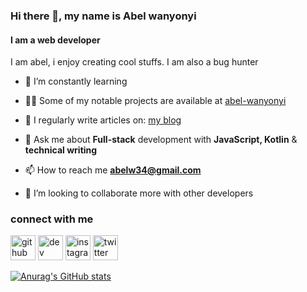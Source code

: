 
### Hi there 👋, my name is Abel wanyonyi
#### I am a web developer
I am abel, i enjoy creating cool stuffs. I am  also a bug hunter 

- 🌱 I’m constantly learning

- 👨‍💻 Some of my notable projects are available at [abel-wanyonyi](https://abel-wanyonyi.vercel.app/)

- 📝 I regularly write articles on: [my blog](https://abel-wanyonyi.vercel.app)

- 💬 Ask me about **Full-stack** development with **JavaScript, Kotlin** & **technical writing**

- 📫 How to reach me **abelw34@gmail.com**
 
- 👯 I’m looking to collaborate more with other developers 

### connect with me

[<img src='https://cdn.jsdelivr.net/npm/simple-icons@3.0.1/icons/github.svg' alt='github' height='40'>](https://github.com/abeloa3411)  [<img src='https://cdn.jsdelivr.net/npm/simple-icons@3.0.1/icons/hashnode.svg' alt='dev' height='40'>](abelwanyonyi.hashnode.dev)  [<img src='https://cdn.jsdelivr.net/npm/simple-icons@3.0.1/icons/instagram.svg' alt='instagram' height='40'>](https://www.instagram.com/dm_puppy/)  [<img src='https://cdn.jsdelivr.net/npm/simple-icons@3.0.1/icons/twitter.svg' alt='twitter' height='40'>](https://twitter.com/abel_wanyonyi_)  

[![Anurag's GitHub stats](https://github-readme-stats.vercel.app/api?username=abeloa3411)](https://github.com/anuraghazra/github-readme-stats)
